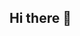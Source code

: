 ## Hi there 👋

<!--
**MrKyaw/MrKyaw** is a ✨ _special_ ✨ repository because its `README.md` (this file) appears on your GitHub profile.

Passionate about enhancing Intelligent Knowledge Decision-Making with Cutting-Edge AI & Data Science Solutions. Experienced in delivering client-centric results and leading innovative, adaptable teams. Let's transform your future with impactful technology.

Over 10 years of experience in AI, LLM, MLOps, Data Science, and Cloud Technologies, with
advanced proficiency in frameworks like Llama, Gemini, GPT, OpenAI, TensorFlow and PyTorch
applying multimodal and expertise in programming languages such as Python, Java, C# and C++.
Proven track record in solving real-world problems creatively and effectively; extensive experience in product development, data engineering, and delivering solutions that drive business value. With 23 years in various roles and industries, excels in managing projects and delivering innovative, cost effective solutions for stakeholders and clients.

In addition to my hands-on work, I am passionate about exploring emerging AI technologies and applying them in practical, efficient time and service driven ways.

As a part-time tutor and lecturer, I have taught AI, Data Science, and MLOps at various institutions globally. I have developed and delivered courses on AI<, NLP, Computer Vision, Deep Learning, and Machine Learning systems, always ensuring the material aligns with the latest industry standards. Currently, I am supervising "GenAI, LLM, NLP and Computervision" and am eager to continue sharing my knowledge with the next generation of AI professionals.

- 🔭 I’m currently working on Gen AI & LLM related MultiAgent and MultuModels OpenSource Proejcts based on the Visual Perception and NLP for the Mobility and ChatBots Applications
- 🌱 I’m currently learning ASI with Agentic Workflow, 
- 👯 I’m looking to collaborate on applying State of the Art and Cutting Edge Technology inn Future AI area

- 🤔 I'm always open to interesting conversations and collaboration below
![image](https://github.com/user-attachments/assets/09561469-f8e1-4927-b80d-da6c647a3258)
![image](https://github.com/user-attachments/assets/bfbbf686-eec0-4f36-8b23-f413c4008e76)
![image](https://github.com/user-attachments/assets/2eb407f3-5dd0-420d-83e6-92e65f85f39d)
![image](https://github.com/user-attachments/assets/d7691412-4f46-42e2-99ed-5799c8820920)


- 💬 Ask me about ...
Here is my 💻 Main Tech Stack
Programming Languages

![image](https://github.com/user-attachments/assets/63919271-dde9-48e5-a617-00c79752746c) ![image](https://github.com/user-attachments/assets/aaed3d36-5ccb-44a1-bcef-c09a8967abd8) ![image](https://github.com/user-attachments/assets/12144aa5-afce-4d70-953e-ab32cb597d68) ![image](https://github.com/user-attachments/assets/1d016108-0a32-4392-80d8-91bc7db7ae64) ![image](https://github.com/user-attachments/assets/6d7a2dc4-b6c6-4476-a12f-6170932ff7c1) ![image](https://github.com/user-attachments/assets/0d70c34a-94bc-4a80-87d3-2583cba2bf5b)

AIML Models\FrameWorks

![image](https://github.com/user-attachments/assets/46d949e6-91b6-4630-b0cc-cb63dc328c39)
![image](https://github.com/user-attachments/assets/1d5f08e3-dc48-4511-b453-4aa08ec31947)
![image](https://github.com/user-attachments/assets/23042d23-fd73-4be0-9dea-ea42e4ccc553)

![image](https://github.com/user-attachments/assets/9ea3d3d1-2001-4ff1-9cc5-5c5d676340a1)
![image](https://github.com/user-attachments/assets/6f1c7a0e-d998-441e-a450-4cc8826bd1ef)
![image](https://github.com/user-attachments/assets/fad0e385-0a47-4b79-ab59-868894e0456b)

MLOps\DevOps Stack

![image](https://github.com/user-attachments/assets/c9766a1b-5aee-4796-990c-195135243427)
![image](https://github.com/user-attachments/assets/070464f8-d406-4502-9e97-6b0f715ebfb0)
![image](https://github.com/user-attachments/assets/26d4ab69-9eb1-4631-9c67-4c1e8ecb2fc8)

![image](https://github.com/user-attachments/assets/136764b9-4d5b-4fd7-b7c5-09d66b332906)
![image](https://github.com/user-attachments/assets/eacbb183-5899-4962-ad25-4cfcb5cd6848)
![image](https://github.com/user-attachments/assets/a4dd255a-a6b9-45e5-80ca-1de6f9ae5bcb)
![image](https://github.com/user-attachments/assets/23861946-6a17-4ca6-a8db-a5e756ee7be5)
![image](https://github.com/user-attachments/assets/774bcd8c-6145-4c45-8d63-e6a6b8eb34a5)
![image](https://github.com/user-attachments/assets/2a61e8a9-57e6-4b8b-b15f-1ced46d309ab)

Cloud Computing

![image](https://github.com/user-attachments/assets/52a52a91-2692-436c-933a-75560abf641d)
![image](https://github.com/user-attachments/assets/3cd33e4a-027e-4f78-affd-61db59d55889)
![image](https://github.com/user-attachments/assets/76112723-3fe7-4298-884c-c97960dee77d)


Organization\Client Achievements

• Achieved high client satisfaction and long-term contracts through innovative AI/ML solutions at
Capgemini, Deloitte and different industries
• Recognized as a leader in AI/ML development in healthcare, financial services, and consulting
industries.

AI\Data Driven Career Achievements
• 2023 Final Stage of Solution Architect Competition at Capgemini
• 2023 Final Stage of GenAI Hackerthon using GCP Gemini at Capgemini


Professional Certifications

![image](https://github.com/user-attachments/assets/77c9ed90-b5e7-49f2-84e0-90e53ad3411f)
![image](https://github.com/user-attachments/assets/bd231921-4f8c-412b-98a9-d9d9086a59c9)
![image](https://github.com/user-attachments/assets/72add3d4-44af-4512-bb4c-c41f0e892e11)


Lecturing\Mentoring 

![image](https://github.com/user-attachments/assets/29b306a1-cb4f-4e22-a456-711c5a39e75b)
![image](https://github.com/user-attachments/assets/f74d4a8f-f5ae-4e74-9ab5-440e585a3672)
![image](https://github.com/user-attachments/assets/94ca882a-4103-4e90-88f2-3c8210fe96b3)
![image](https://github.com/user-attachments/assets/1903821a-ef03-4546-bb31-6ebe09fc3b29)
![image](https://github.com/user-attachments/assets/78a5609f-ac88-4bb9-a980-3a4ca0dba918)
![image](https://github.com/user-attachments/assets/59c9b077-d916-4a88-b3ee-07759dc33620)

- 📫 How to reach me: ...
![image](https://github.com/user-attachments/assets/0974e0ff-e1db-4300-bdb6-142f6985876a): kyaw.data.science@gmail.com or kyaw.consulting@gmail.com
- 😄 Pronouns: He/him/his
- ⚡ Fun fact: ...
I’m passionate to discuss about AI Futurist 🦾 and its capability to leverage solution for the market and client needs and wants.
-->
